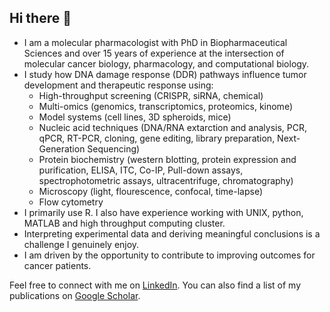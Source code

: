 ## Hi there 👋
- I am a molecular pharmacologist with PhD in Biopharmaceutical Sciences and over 15 years of experience at the intersection of molecular cancer biology, pharmacology, and computational biology.
- I study how DNA damage response (DDR) pathways influence tumor development and therapeutic response using:
    - High-throughput screening (CRISPR, siRNA, chemical)
    - Multi-omics (genomics, transcriptomics, proteomics, kinome)
    - Model systems (cell lines, 3D spheroids, mice)
    - Nucleic acid techniques (DNA/RNA extarction and analysis, PCR, qPCR, RT-PCR, cloning, gene editing, library preparation, Next-Generation Sequencing)
    - Protein biochemistry (western blotting, protein expression and purification, ELISA, ITC, Co-IP, Pull-down assays, spectrophotometric assays, ultracentrifuge, chromatography)
    - Microscopy (light, flourescence, confocal, time-lapse)
    - Flow cytometry
- I primarily use R. I also have experience working with UNIX, python, MATLAB and high throughput computing cluster.
- Interpreting experimental data and deriving meaningful conclusions is a challenge I genuinely enjoy.
- I am driven by the opportunity to contribute to improving outcomes for cancer patients.

Feel free to connect with me on [LinkedIn](https://www.linkedin.com/in/jayranand).
You can also find a list of my publications on [Google Scholar](https://scholar.google.com/citations?user=UjP8njYAAAAJ&hl=en&oi=ao).

<!--
**JayRAnand/JayRAnand** is a ✨ _special_ ✨ repository because its `README.md` (this file) appears on your GitHub profile.

Here are some ideas to get you started:

- 🔭 I’m currently working on ...
- 🌱 I’m currently learning ...
- 👯 I’m looking to collaborate on ...
- 🤔 I’m looking for help with ...
- 💬 Ask me about ...
- 📫 How to reach me: ...
- 😄 Pronouns: ...
- ⚡ Fun fact: ...
-->
